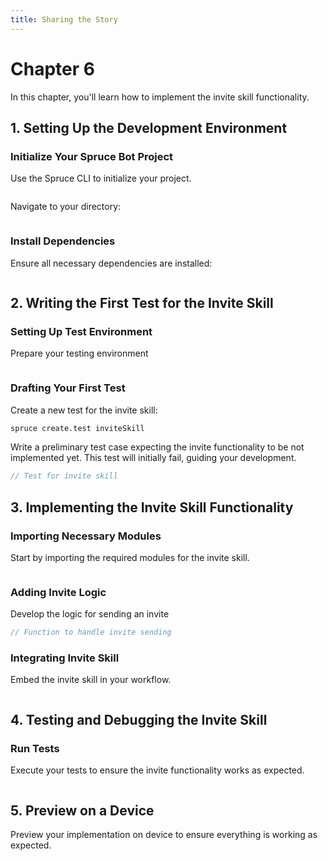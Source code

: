 ```yaml
---
title: Sharing the Story
---
```


# Chapter 6
In this chapter, you'll learn how to implement the invite skill functionality.

## 1. Setting Up the Development Environment
### Initialize Your Spruce Bot Project
Use the Spruce CLI to initialize your project.

```bash

```

Navigate to your directory:

```bash

```

### Install Dependencies
Ensure all necessary dependencies are installed:

```bash

```

## 2. Writing the First Test for the Invite Skill
### Setting Up Test Environment
Prepare your testing environment

```bash

```

### Drafting Your First Test
Create a new test for the invite skill:

```bash
spruce create.test inviteSkill
```

Write a preliminary test case expecting the invite functionality to be not implemented yet. This test will initially fail, guiding your development.

```typescript
// Test for invite skill
```

## 3. Implementing the Invite Skill Functionality
### Importing Necessary Modules
Start by importing the required modules for the invite skill.

```javascript

```

### Adding Invite Logic
Develop the logic for sending an invite 

```javascript
// Function to handle invite sending
```

### Integrating Invite Skill
Embed the invite skill in your workflow.

```javascript

```

## 4. Testing and Debugging the Invite Skill
### Run Tests
Execute your tests to ensure the invite functionality works as expected.

```bash

```

## 5. Preview on a Device
Preview your implementation on device to ensure everything is working as expected.